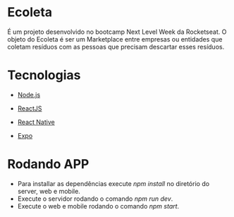 # Ecoleta

É um projeto desenvolvido no bootcamp Next Level Week da Rocketseat. O objeto do Ecoleta é ser um Marketplace entre empresas ou entidades que coletam resíduos com as pessoas que precisam descartar esses resíduos.

# Tecnologias 

- [Node.js](http://nodejs.org)
 
- [ReactJS](https://reactjs.org/)
- [React Native](https://reactnative.dev/)
- [Expo](https://expo.io/)

# Rodando APP

* Para installar as dependências execute _npm install_ no diretório do server, web e mobile.
* Execute o servidor rodando o comando _npm run dev_.
* Execute o web e mobile rodando o comando _npm start_.
